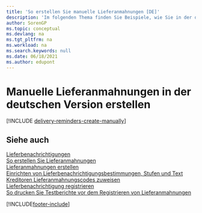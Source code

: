 ```yaml
---
title: 'So erstellen Sie manuelle Lieferanmahnungen [DE]'
description: 'Im folgenden Thema finden Sie Beispiele, wie Sie in der deutschen Version Lieferanmahnungen manuell erstellen können.'
author: SorenGP
ms.topic: conceptual
ms.devlang: na
ms.tgt_pltfrm: na
ms.workload: na
ms.search.keywords: null
ms.date: 06/18/2021
ms.author: edupont
---
```

# <a name="create-delivery-reminders-manually-in-the-german-version" />Manuelle Lieferanmahnungen in der deutschen Version erstellen


[!INCLUDE [delivery-reminders-create-manually](../includes/ATCHDE/delivery-reminders-create-manually.md)]

## <a name="see-also" />Siehe auch

[Lieferbenachrichtigungen](delivery-reminders.md)  
[So erstellen Sie Lieferanmahnungen](how-to-generate-delivery-reminders.md)  
[Lieferanmahnungen erstellen](how-to-set-up-delivery-reminders.md)  
[Einrichten von Lieferbenachrichtigungsbestimmungen, Stufen und Text](how-to-set-up-delivery-reminder-terms-levels-and-text.md)  
[Kreditoren Lieferanmahnungscodes zuweisen](how-to-assign-delivery-reminder-codes-to-vendors.md)  
[Lieferbenachrichtigung registrieren](how-to-issue-delivery-reminders.md)  
[So drucken Sie Testberichte vor dem Registrieren von Lieferanmahnungen](how-to-print-test-reports-for-delivery-reminders.md)  


[!INCLUDE[footer-include](../../includes/footer-banner.md)]

